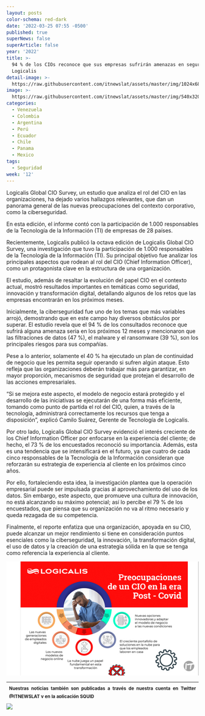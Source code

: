 ```yaml
---
layout: posts
color-schema: red-dark
date: '2022-03-25 07:55 -0500'
published: true
superNews: false
superArticle: false
year: '2022'
title: >-
  94 % de los CIOs reconoce que sus empresas sufrirán amenazas en seguridad:
  Logicalis
detail-image: >-
  https://raw.githubusercontent.com/itnewslat/assets/master/img/1024x680/logicalis-g.jpg
image: >-
  https://raw.githubusercontent.com/itnewslat/assets/master/img/540x320/logicalis-p.jpg
categories:
  - Venezuela
  - Colombia
  - Argentina
  - Perú
  - Ecuador
  - Chile
  - Panama
  - Mexico
tags:
  - Seguridad
week: '12'
---
```

Logicalis Global CIO Survey, un estudio que analiza el rol del CIO en las organizaciones, ha dejado varios hallazgos relevantes, que dan un panorama general de las nuevas preocupaciones del contexto corporativo, como la ciberseguridad.

En esta edición, el informe contó con la participación de 1.000 responsables de la Tecnología de la Información (TI) de empresas de 28 países. 
 
Recientemente, Logicalis publicó la octava edición de Logicalis Global CIO Survey, una investigación que tuvo la participación de 1.000 responsables de la Tecnología de la Información (TI). Su principal objetivo fue analizar los principales aspectos que rodean al rol del CIO (Chief Information Officer), como un protagonista clave en la estructura de una organización.
 
El estudio, además de resaltar la evolución del papel CIO en el contexto actual, mostró resultados importantes en temáticas como seguridad, innovación y transformación digital, detallando algunos de los retos que las empresas encontrarán en los próximos meses. 
 
Inicialmente, la ciberseguridad fue uno de los temas que más variables arrojó, demostrando que en este campo hay diversos obstáculos por superar. El estudio revela que el 94 % de los consultados reconoce que sufrirá alguna amenaza seria en los próximos 12 meses y mencionaron que las filtraciones de datos (47 %), el malware y el ransomware (39 %), son los principales riesgos para sus compañías. 
 
Pese a lo anterior, solamente el 40 % ha ejecutado un plan de continuidad de negocio que les permita seguir operando si sufren algún ataque. Esto refleja que las organizaciones deberán trabajar más para garantizar, en mayor proporción, mecanismos de seguridad que protejan el desarrollo de las acciones empresariales. 
 
“Si se mejora este aspecto, el modelo de negocio estará protegido y el desarrollo de las iniciativas se ejecutarán de una forma más eficiente, tomando como punto de partida el rol del CIO, quien, a través de la tecnología, administrará correctamente los recursos que tenga a disposición”, explicó Camilo Suárez, Gerente de Tecnología de Logicalis.
 
Por otro lado, Logicalis Global CIO Survey evidenció el interés creciente de los Chief Information Officer por enfocarse en la experiencia del cliente; de hecho, el 73 % de los encuestados reconoció su importancia. Además, esta es una tendencia que se intensificará en el futuro, ya que cuatro de cada cinco responsables de la Tecnología de la Información consideran que reforzarán su estrategia de experiencia al cliente en los próximos cinco años.
 
Por ello, fortaleciendo esta idea, la investigación plantea que la operación empresarial puede ser impulsada gracias al aprovechamiento del uso de los datos. Sin embargo, este aspecto, que promueve una cultura de innovación, no está alcanzando su máximo potencial; así lo percibe el 79 % de los encuestados, que piensa que su organización no va al ritmo necesario y queda rezagada de su competencia. 
 
Finalmente, el reporte enfatiza que una organización, apoyada en su CIO, puede alcanzar un mejor rendimiento si tiene en consideración puntos esenciales como la ciberseguridad, la innovación, la transformación digital, el uso de datos y la creación de una estrategia sólida en la que se tenga como referencia la experiencia al cliente.  

![](https://raw.githubusercontent.com/itnewslat/assets/master/img/540x320/logicalis-p.jpg)

<table style="height: 42px;" width="569">
<tbody>
<tr>
<td style="text-align: justify;"><sub><strong>Nuestras noticias también son publicadas a través de nuestra cuenta en Twitter <a href="https://twitter.com/itnewslat?lang=es">@ITNEWSLAT</a> y en la aplicación <a href="https://squidapp.co/en/">SQUID</a></strong></sub></td>
</tr>
</tbody>
</table>

<img src="https://tracker.metricool.com/c3po.jpg?hash=56f88a41e39ab42c063cc51676587a04"/>